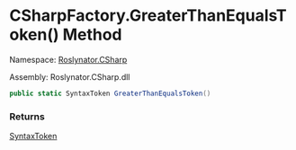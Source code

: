 # CSharpFactory\.GreaterThanEqualsToken\(\) Method

Namespace: [Roslynator.CSharp](../../README.md)

Assembly: Roslynator\.CSharp\.dll

```csharp
public static SyntaxToken GreaterThanEqualsToken()
```

### Returns

[SyntaxToken](https://docs.microsoft.com/en-us/dotnet/api/microsoft.codeanalysis.syntaxtoken)

